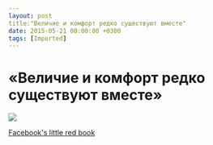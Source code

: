 ```yaml
---
layout: post
title:"Величие и комфорт редко существуют вместе"
date: 2015-05-21 00:00:00 +0300
tags: [Imported]
---
```

# «Величие и комфорт редко существуют вместе»

![](https://static42.siliconrus.cmtt.ru/paper-media/facebook-work/8784b16535466b04bfc1.jpg)

[Facebook's little red book](http://thenextweb.com/facebook/2015/05/20/heres-our-first-peek-inside-the-little-red-book-facebook-gives-to-employees/)